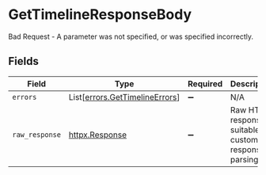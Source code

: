 # GetTimelineResponseBody

Bad Request - A parameter was not specified, or was specified incorrectly.


## Fields

| Field                                                                      | Type                                                                       | Required                                                                   | Description                                                                |
| -------------------------------------------------------------------------- | -------------------------------------------------------------------------- | -------------------------------------------------------------------------- | -------------------------------------------------------------------------- |
| `errors`                                                                   | List[[errors.GetTimelineErrors](../../models/errors/gettimelineerrors.md)] | :heavy_minus_sign:                                                         | N/A                                                                        |
| `raw_response`                                                             | [httpx.Response](https://www.python-httpx.org/api/#response)               | :heavy_minus_sign:                                                         | Raw HTTP response; suitable for custom response parsing                    |
